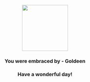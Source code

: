 <p align="center">
    <img src="https://raw.githubusercontent.com/PokeAPI/sprites/master/sprites/pokemon/118.png" width="150" height="150">
</p>
<h3 align="center">You were embraced by - <b>Goldeen</b></h3>
<h3 align="center">Have a wonderful day!</h3>

